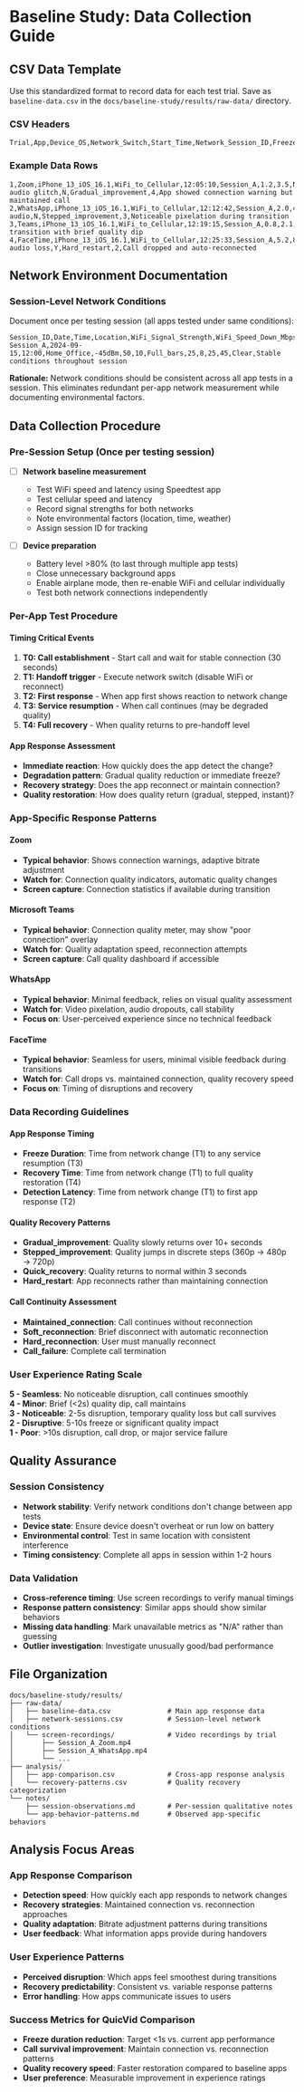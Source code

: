 # Baseline Study: Data Collection Guide

## CSV Data Template

Use this standardized format to record data for each test trial. Save as `baseline-data.csv` in the `docs/baseline-study/results/raw-data/` directory.

### CSV Headers

```csv
Trial,App,Device_OS,Network_Switch,Start_Time,Network_Session_ID,Freeze_Duration_s,Recovery_Time_s,Call_Drop_YN,Video_Resolution_Before,Video_Resolution_During,Video_Resolution_After,Frame_Rate_Before,Frame_Rate_During,Frame_Rate_After,Audio_Issues_YN,Audio_Issue_Notes,App_Reconnection_YN,Quality_Recovery_Pattern,User_Rating_1to5,Notes
```

### Example Data Rows

```csv
1,Zoom,iPhone_13_iOS_16.1,WiFi_to_Cellular,12:05:10,Session_A,1.2,3.5,N,720p,360p,720p,30,15,30,Y,1s audio glitch,N,Gradual_improvement,4,App showed connection warning but maintained call
2,WhatsApp,iPhone_13_iOS_16.1,WiFi_to_Cellular,12:12:42,Session_A,2.0,4.1,N,480p,240p,480p,20,10,20,Y,Choppy audio,N,Stepped_improvement,3,Noticeable pixelation during transition
3,Teams,iPhone_13_iOS_16.1,WiFi_to_Cellular,12:19:15,Session_A,0.8,2.1,N,1080p,720p,1080p,30,25,30,N,,N,Quick_recovery,5,Smooth transition with brief quality dip
4,FaceTime,iPhone_13_iOS_16.1,WiFi_to_Cellular,12:25:33,Session_A,5.2,8.7,Y,720p,N/A,720p,30,0,30,Y,Complete audio loss,Y,Hard_restart,2,Call dropped and auto-reconnected
```

## Network Environment Documentation

### Session-Level Network Conditions

Document once per testing session (all apps tested under same conditions):

```csv
Session_ID,Date,Time,Location,WiFi_Signal_Strength,WiFi_Speed_Down_Mbps,WiFi_Speed_Up_Mbps,Cellular_Signal_Strength,Cellular_Speed_Down_Mbps,Cellular_Speed_Up_Mbps,Network_Latency_WiFi_ms,Network_Latency_Cellular_ms,Weather_Conditions,Notes
Session_A,2024-09-15,12:00,Home_Office,-45dBm,50,10,Full_bars,25,8,25,45,Clear,Stable conditions throughout session
```

**Rationale:** Network conditions should be consistent across all app tests in a session. This eliminates redundant per-app network measurement while documenting environmental factors.

## Data Collection Procedure

### Pre-Session Setup (Once per testing session)

- [ ] **Network baseline measurement**
  - Test WiFi speed and latency using Speedtest app
  - Test cellular speed and latency 
  - Record signal strengths for both networks
  - Note environmental factors (location, time, weather)
  - Assign session ID for tracking

- [ ] **Device preparation**
  - Battery level >80% (to last through multiple app tests)
  - Close unnecessary background apps
  - Enable airplane mode, then re-enable WiFi and cellular individually
  - Test both network connections independently

### Per-App Test Procedure

#### Timing Critical Events
1. **T0: Call establishment** - Start call and wait for stable connection (30 seconds)
2. **T1: Handoff trigger** - Execute network switch (disable WiFi or reconnect)
3. **T2: First response** - When app first shows reaction to network change
4. **T3: Service resumption** - When call continues (may be degraded quality)
5. **T4: Full recovery** - When quality returns to pre-handoff level

#### App Response Assessment
- **Immediate reaction**: How quickly does the app detect the change?
- **Degradation pattern**: Gradual quality reduction or immediate freeze?
- **Recovery strategy**: Does the app reconnect or maintain connection?
- **Quality restoration**: How does quality return (gradual, stepped, instant)?

### App-Specific Response Patterns

#### Zoom
- **Typical behavior**: Shows connection warnings, adaptive bitrate adjustment
- **Watch for**: Connection quality indicators, automatic quality changes
- **Screen capture**: Connection statistics if available during transition

#### Microsoft Teams  
- **Typical behavior**: Connection quality meter, may show "poor connection" overlay
- **Watch for**: Quality adaptation speed, reconnection attempts
- **Screen capture**: Call quality dashboard if accessible

#### WhatsApp
- **Typical behavior**: Minimal feedback, relies on visual quality assessment
- **Watch for**: Video pixelation, audio dropouts, call stability
- **Focus on**: User-perceived experience since no technical feedback

#### FaceTime
- **Typical behavior**: Seamless for users, minimal visible feedback during transitions
- **Watch for**: Call drops vs. maintained connection, quality recovery speed
- **Focus on**: Timing of disruptions and recovery

### Data Recording Guidelines

#### App Response Timing
- **Freeze Duration**: Time from network change (T1) to any service resumption (T3)
- **Recovery Time**: Time from network change (T1) to full quality restoration (T4)
- **Detection Latency**: Time from network change (T1) to first app response (T2)

#### Quality Recovery Patterns
- **Gradual_improvement**: Quality slowly returns over 10+ seconds
- **Stepped_improvement**: Quality jumps in discrete steps (360p → 480p → 720p)
- **Quick_recovery**: Quality returns to normal within 3 seconds
- **Hard_restart**: App reconnects rather than maintaining connection

#### Call Continuity Assessment
- **Maintained_connection**: Call continues without reconnection
- **Soft_reconnection**: Brief disconnect with automatic reconnection
- **Hard_reconnection**: User must manually reconnect
- **Call_failure**: Complete call termination

### User Experience Rating Scale

**5 - Seamless**: No noticeable disruption, call continues smoothly  
**4 - Minor**: Brief (<2s) quality dip, call maintains  
**3 - Noticeable**: 2-5s disruption, temporary quality loss but call survives  
**2 - Disruptive**: 5-10s freeze or significant quality impact  
**1 - Poor**: >10s disruption, call drop, or major service failure

## Quality Assurance

### Session Consistency
- **Network stability**: Verify network conditions don't change between app tests
- **Device state**: Ensure device doesn't overheat or run low on battery
- **Environmental control**: Test in same location with consistent interference
- **Timing consistency**: Complete all apps in session within 1-2 hours

### Data Validation
- **Cross-reference timing**: Use screen recordings to verify manual timings
- **Response pattern consistency**: Similar apps should show similar behaviors
- **Missing data handling**: Mark unavailable metrics as "N/A" rather than guessing
- **Outlier investigation**: Investigate unusually good/bad performance

## File Organization

```
docs/baseline-study/results/
├── raw-data/
│   ├── baseline-data.csv              # Main app response data
│   ├── network-sessions.csv           # Session-level network conditions
│   └── screen-recordings/             # Video recordings by trial
│       ├── Session_A_Zoom.mp4
│       ├── Session_A_WhatsApp.mp4
│       └── ...
├── analysis/
│   ├── app-comparison.csv             # Cross-app response analysis
│   └── recovery-patterns.csv          # Quality recovery categorization
└── notes/
    ├── session-observations.md        # Per-session qualitative notes
    └── app-behavior-patterns.md       # Observed app-specific behaviors
```

## Analysis Focus Areas

### App Response Comparison
- **Detection speed**: How quickly each app responds to network changes
- **Recovery strategies**: Maintained connection vs. reconnection approaches
- **Quality adaptation**: Bitrate adjustment patterns during transitions
- **User feedback**: What information apps provide during handovers

### User Experience Patterns
- **Perceived disruption**: Which apps feel smoothest during transitions
- **Recovery predictability**: Consistent vs. variable response patterns
- **Error handling**: How apps communicate issues to users

### Success Metrics for QuicVid Comparison
- **Freeze duration reduction**: Target <1s vs. current app performance
- **Call survival improvement**: Maintain connection vs. reconnection patterns
- **Quality recovery speed**: Faster restoration compared to baseline apps
- **User preference**: Measurable improvement in experience ratings
